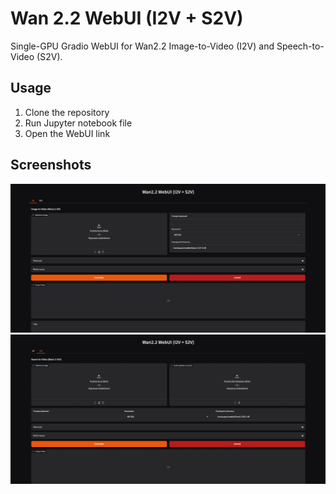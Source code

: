 # Wan 2.2 WebUI (I2V + S2V)

Single-GPU Gradio WebUI for Wan2.2 Image-to-Video (I2V) and Speech-to-Video (S2V).

## Usage
1. Clone the repository
1. Run Jupyter notebook file
2. Open the WebUI link

## Screenshots

![Wan I2V](screenshot-1.png)
![Wan S2V](screenshot-2.png)

